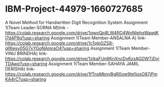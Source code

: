 # IBM-Project-44979-1660727685
A Novel Method for Handwritten Digit Recognition System
Assignment 1(Team Leader-SORNA M)link - https://colab.research.google.com/drive/1qwoQp8LW4fIO4WnNIehqWaqdKI7d4P9q?usp=sharing
Assignment 1(Team Member-ANSALNA A) link- https://colab.research.google.com/drive/1c1olpGZS8-qIl6esy05G7xYGoNAmraO4?usp=sharing
Assignment 1(Team Member-VINU BRINDHA) link- https://colab.research.google.com/drive/1zjkaFUn6KnXncDv6zxAGDWTiDyjTDAwq?usp=sharing
Assignment 1(Team Member-SAHAYA JAMIL DERISHA) link- https://colab.research.google.com/drive/1fTnsMbnyBgR0ow9te1iosO87jPmKA4rC?usp=sharing

